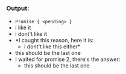 ### Output:
- `Promise { <pending> }`     
- i like it     
- i dont't like it    
- *I caught this reason, here it is:
  - i dont't like this either*     
- this should be the last one     
- I waited for promise 2, there's the answer:    
  - this should be the last one
